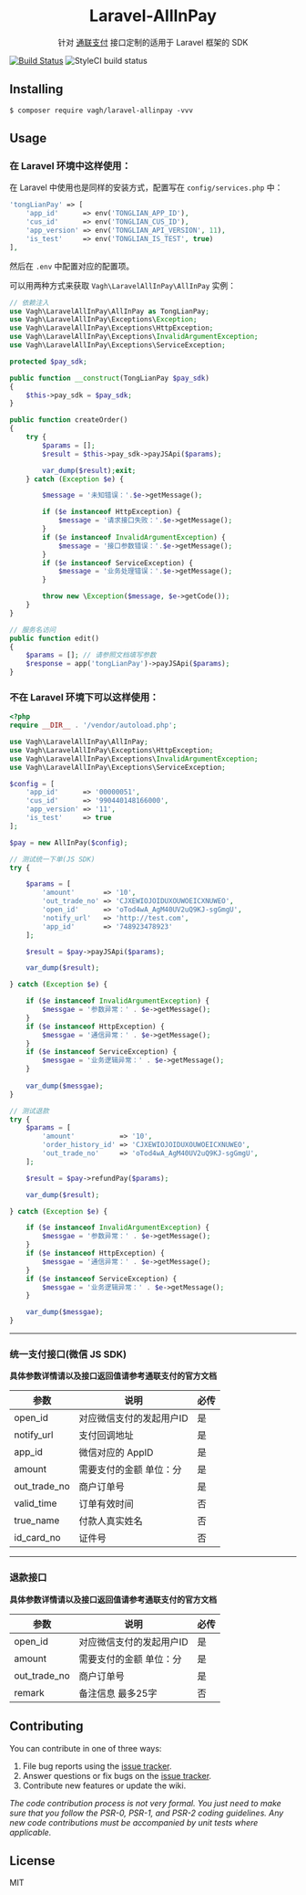 <h1 align="center"> Laravel-AllInPay </h1>

<p align="center">针对 <a href="http://www.allinpay.com/">通联支付</a> 接口定制的适用于 Laravel 框架的 SDK</p>

[![Build Status](https://travis-ci.org/vagh/laravel-allinpay.svg?branch=master)](https://travis-ci.org/vagh/laravel-allinpay)
![StyleCI build status](https://github.styleci.io/repos/167475909/shield) 

## Installing

```shell
$ composer require vagh/laravel-allinpay -vvv
```

## Usage

### 在 Laravel 环境中这样使用：

在 Laravel 中使用也是同样的安装方式，配置写在 `config/services.php` 中：

```php
'tongLianPay' => [
    'app_id'      => env('TONGLIAN_APP_ID'),
    'cus_id'      => env('TONGLIAN_CUS_ID'),
    'app_version' => env('TONGLIAN_API_VERSION', 11),
    'is_test'     => env('TONGLIAN_IS_TEST', true)
],
```
然后在 `.env` 中配置对应的配置项。

可以用两种方式来获取 `Vagh\LaravelAllInPay\AllInPay` 实例：

```php
// 依赖注入
use Vagh\LaravelAllInPay\AllInPay as TongLianPay;
use Vagh\LaravelAllInPay\Exceptions\Exception;
use Vagh\LaravelAllInPay\Exceptions\HttpException;
use Vagh\LaravelAllInPay\Exceptions\InvalidArgumentException;
use Vagh\LaravelAllInPay\Exceptions\ServiceException;

protected $pay_sdk;

public function __construct(TongLianPay $pay_sdk)
{
    $this->pay_sdk = $pay_sdk;
}

public function createOrder()
{
    try {
        $params = [];
        $result = $this->pay_sdk->payJSApi($params);

        var_dump($result);exit;
    } catch (Exception $e) {

        $message = '未知错误：'.$e->getMessage();

        if ($e instanceof HttpException) {
            $message = '请求接口失败：'.$e->getMessage();
        }
        if ($e instanceof InvalidArgumentException) {
            $message = '接口参数错误：'.$e->getMessage();
        }
        if ($e instanceof ServiceException) {
            $message = '业务处理错误：'.$e->getMessage();
        }

        throw new \Exception($message, $e->getCode());
    }
}
```

```php
// 服务名访问
public function edit() 
{
    $params = []; // 请参照文档填写参数
    $response = app('tongLianPay')->payJSApi($params);
}
```

### 不在 Laravel 环境下可以这样使用：

```php
<?php
require __DIR__ . '/vendor/autoload.php';

use Vagh\LaravelAllInPay\AllInPay;
use Vagh\LaravelAllInPay\Exceptions\HttpException;
use Vagh\LaravelAllInPay\Exceptions\InvalidArgumentException;
use Vagh\LaravelAllInPay\Exceptions\ServiceException;

$config = [
    'app_id'      => '00000051',
    'cus_id'      => '990440148166000',
    'app_version' => '11',
    'is_test'     => true
];

$pay = new AllInPay($config);

// 测试统一下单(JS SDK)
try {

    $params = [
        'amount'       => '10',
        'out_trade_no' => 'CJXEWIOJOIDUXOUWOEICXNUWEO',
        'open_id'      => 'oTod4wA_AgM40UV2uQ9KJ-sgGmgU',
        'notify_url'   => 'http://test.com',
        'app_id'       => '748923478923'
    ];

    $result = $pay->payJSApi($params);

    var_dump($result);

} catch (Exception $e) {

    if ($e instanceof InvalidArgumentException) {
        $messgae = '参数异常：' . $e->getMessage();
    }
    if ($e instanceof HttpException) {
        $messgae = '通信异常：' . $e->getMessage();
    }
    if ($e instanceof ServiceException) {
        $messgae = '业务逻辑异常：' . $e->getMessage();
    }
    
    var_dump($messgae);
}

// 测试退款
try {
    $params = [
        'amount'           => '10',
        'order_history_id' => 'CJXEWIOJOIDUXOUWOEICXNUWEO',
        'out_trade_no'     => 'oTod4wA_AgM40UV2uQ9KJ-sgGmgU',
    ];

    $result = $pay->refundPay($params);

    var_dump($result);

} catch (Exception $e) {

    if ($e instanceof InvalidArgumentException) {
        $messgae = '参数异常：' . $e->getMessage();
    }
    if ($e instanceof HttpException) {
        $messgae = '通信异常：' . $e->getMessage();
    }
    if ($e instanceof ServiceException) {
        $messgae = '业务逻辑异常：' . $e->getMessage();
    }

    var_dump($messgae);
}
```

---

### 统一支付接口(微信 JS SDK)

**具体参数详情请以及接口返回值请参考通联支付的官方文档**

| 参数  | 说明 | 必传 |
| ------------- | ------------- | ------------- |
| open_id  | 对应微信支付的发起用户ID  | 是 |
| notify_url | 支付回调地址  | 是 |
| app_id | 微信对应的 AppID | 是 |
| amount | 需要支付的金额 单位：分 | 是 |
| out_trade_no | 商户订单号 | 是 |
| valid_time | 订单有效时间 | 否 |
| true_name | 付款人真实姓名 | 否 |
| id_card_no | 证件号 | 否 |

---

### 退款接口

**具体参数详情请以及接口返回值请参考通联支付的官方文档**

| 参数  | 说明 | 必传 |
| ------------- | ------------- | ------------- |
| open_id  | 对应微信支付的发起用户ID  | 是 |
| amount | 需要支付的金额 单位：分 | 是 |
| out_trade_no | 商户订单号 | 是 |
| remark | 备注信息 最多25字 | 否 |


## Contributing

You can contribute in one of three ways:

1. File bug reports using the [issue tracker](https://github.com/vagh/laravel-allinpay/issues).
2. Answer questions or fix bugs on the [issue tracker](https://github.com/vagh/laravel-allinpay/issues).
3. Contribute new features or update the wiki.

_The code contribution process is not very formal. You just need to make sure that you follow the PSR-0, PSR-1, and PSR-2 coding guidelines. Any new code contributions must be accompanied by unit tests where applicable._

## License

MIT
